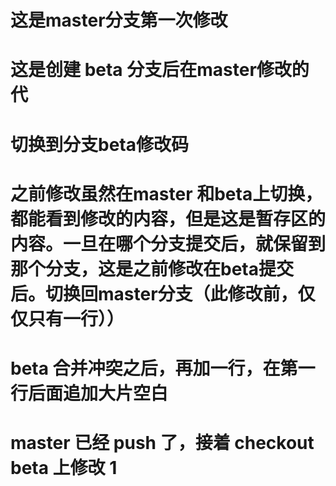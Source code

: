 # 这是master分支第一次修改
















# 这是创建 beta 分支后在master修改的代
# 切换到分支beta修改码
# 之前修改虽然在master 和beta上切换，都能看到修改的内容，但是这是暂存区的内容。一旦在哪个分支提交后，就保留到那个分支，这是之前修改在beta提交后。切换回master分支（此修改前，仅仅只有一行））
# beta 合并冲突之后，再加一行，在第一行后面追加大片空白


# master 已经 push 了，接着 checkout beta 上修改 1
